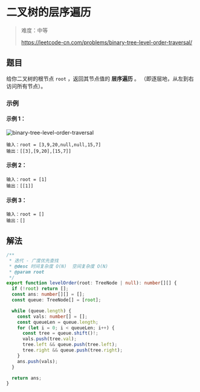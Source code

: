 # 二叉树的层序遍历

> 难度：中等
>
> https://leetcode-cn.com/problems/binary-tree-level-order-traversal/

## 题目

给你二叉树的根节点 `root` ，返回其节点值的 **层序遍历** 。 （即逐层地，从左到右
访问所有节点）。

### 示例

#### 示例 1：

![binary-tree-level-order-traversal](https://user-images.githubusercontent.com/88995580/159103237-829728d7-e067-4187-ae51-7a2f67660f1e.jpg)

```
输入：root = [3,9,20,null,null,15,7]
输出：[[3],[9,20],[15,7]]
```

#### 示例 2：

```
输入：root = [1]
输出：[[1]]
```

#### 示例 3：

```
输入：root = []
输出：[]
```

## 解法

```typescript
/**
 * 迭代 - 广度优先查找
 * @desc 时间复杂度 O(N)  空间复杂度 O(N)
 * @param root
 */
export function levelOrder(root: TreeNode | null): number[][] {
  if (!root) return [];
  const ans: number[][] = [];
  const queue: TreeNode[] = [root];

  while (queue.length) {
    const vals: number[] = [];
    const queueLen = queue.length;
    for (let i = 0; i < queueLen; i++) {
      const tree = queue.shift()!;
      vals.push(tree.val);
      tree.left && queue.push(tree.left);
      tree.right && queue.push(tree.right);
    }
    ans.push(vals);
  }

  return ans;
}
```
